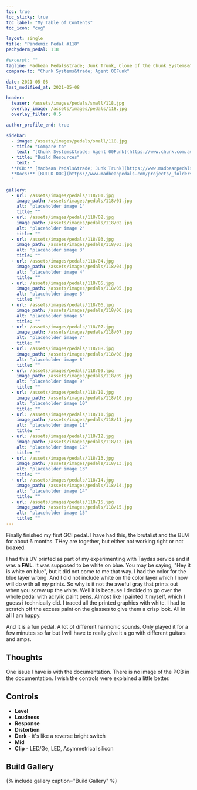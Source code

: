 ```yaml
---
toc: true
toc_sticky: true
toc_label: "My Table of Contents"
toc_icon: "cog"

layout: single
title: "Pandemic Pedal #118"
pachyderm_pedal: 118

#excerpt: ""
tagline: Madbean Pedals&trade; Junk Trunk, Clone of the Chunk Systems&trade; Agent 00Funk<br>"...Together we make change" - Barbara Mikulski
compare-to: "Chunk Systems&trade; Agent 00Funk"

date: 2021-05-08
last_modified_at: 2021-05-08

header:
  teaser: /assets/images/pedals/small/118.jpg
  overlay_image: /assets/images/pedals/118.jpg
  overlay_filter: 0.5

author_profile_end: true

sidebar:
  - image: /assets/images/pedals/small/118.jpg
  - title: "Compare to"
    text: "[Chunk Systems&trade; Agent 00Funk](https://www.chunk.com.au/a00f2.htm)"
  - title: "Build Resources"
    text: "
  **PCB:** [Madbean Pedals&trade; Junk Trunk](https://www.madbeanpedals.com/projects/index.html)<br>
  **Docs:** [BUILD DOC](https://www.madbeanpedals.com/projects/_folders/BassSeries/pdf/JunkTrunk.pdf)
  "

gallery:
  - url: /assets/images/pedals/118/01.jpg
    image_path: /assets/images/pedals/118/01.jpg
    alt: "placeholder image 1"
    title: ""
  - url: /assets/images/pedals/118/02.jpg
    image_path: /assets/images/pedals/118/02.jpg
    alt: "placeholder image 2"
    title: ""
  - url: /assets/images/pedals/118/03.jpg
    image_path: /assets/images/pedals/118/03.jpg
    alt: "placeholder image 3"
    title: ""
  - url: /assets/images/pedals/118/04.jpg
    image_path: /assets/images/pedals/118/04.jpg
    alt: "placeholder image 4"
    title: ""
  - url: /assets/images/pedals/118/05.jpg
    image_path: /assets/images/pedals/118/05.jpg
    alt: "placeholder image 5"
    title: ""
  - url: /assets/images/pedals/118/06.jpg
    image_path: /assets/images/pedals/118/06.jpg
    alt: "placeholder image 6"
    title: ""
  - url: /assets/images/pedals/118/07.jpg
    image_path: /assets/images/pedals/118/07.jpg
    alt: "placeholder image 7"
    title: ""
  - url: /assets/images/pedals/118/08.jpg
    image_path: /assets/images/pedals/118/08.jpg
    alt: "placeholder image 8"
    title: ""
  - url: /assets/images/pedals/118/09.jpg
    image_path: /assets/images/pedals/118/09.jpg
    alt: "placeholder image 9"
    title: ""
  - url: /assets/images/pedals/118/10.jpg
    image_path: /assets/images/pedals/118/10.jpg
    alt: "placeholder image 10"
    title: ""
  - url: /assets/images/pedals/118/11.jpg
    image_path: /assets/images/pedals/118/11.jpg
    alt: "placeholder image 11"
    title: ""
  - url: /assets/images/pedals/118/12.jpg
    image_path: /assets/images/pedals/118/12.jpg
    alt: "placeholder image 12"
    title: ""
  - url: /assets/images/pedals/118/13.jpg
    image_path: /assets/images/pedals/118/13.jpg
    alt: "placeholder image 13"
    title: ""
  - url: /assets/images/pedals/118/14.jpg
    image_path: /assets/images/pedals/118/14.jpg
    alt: "placeholder image 14"
    title: ""
  - url: /assets/images/pedals/118/15.jpg
    image_path: /assets/images/pedals/118/15.jpg
    alt: "placeholder image 15"
    title: ""
---
```


Finally finished my first GCI pedal. I have had this, the brutalist and the BLM for about 6 months. THey are together, but either not working right or not boaxed. 

I had this UV printed as part of my experimenting with  Taydas service and it was a **FAIL**. It was supposed to be white on blue. You may be saying, "Hey it is white on blue", but it did not come to me that way. I had the color for the blue layer wrong. And I did not include white on the color layer which I now will do with all my prints. So why is it not the aweful gray that prints out when you screw up the white. Well it is because I decided to go over the whole pedal with acrylic paint pens. Almost like I painted it myself, which I guess i technically did. I traced all the printed graphics with white. I had to scratch off the excess paint on the glasses to give them a crisp look. All in all I am happy. 

And it is a fun pedal. A lot of different harmonic sounds. Only played it for a few minutes so far but I will have to really give it a go with different guitars and amps.

## Thoughts

One issue I have is with the documentation. There is no image of the PCB in the documentation. I wish the controls were explained a little better.

## Controls

* **Level**
* **Loudness**
* **Response**
* **Distortion**
* **Dark** - it's like a reverse bright switch
* **Mid** 
* **Clip** - LED/Ge, LED, Asymmetrical silicon

## Build Gallery ##

{% include gallery caption="Build Gallery" %}